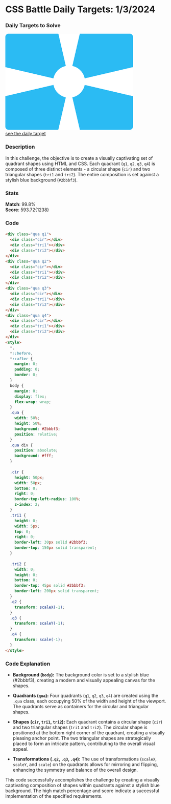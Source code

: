# CSS Battle Daily Targets: 1/3/2024

### Daily Targets to Solve

![picture of daily target](./images/1.png)  
[see the daily target](https://cssbattle.dev/play/zgmRBxSPDFV9HOQJYazS)

### Description

In this challenge, the objective is to create a visually captivating set of quadrant shapes using HTML and CSS. Each quadrant (`q1`, `q2`, `q3`, `q4`) is composed of three distinct elements - a circular shape (`cir`) and two triangular shapes (`tri1` and `tri2`). The entire composition is set against a stylish blue background (`#2bbbf3`).

### Stats

**Match**: 99.8%  
**Score**: 593.72{1238}

### Code

```html
<div class="qua q1">
  <div class="cir"></div>
  <div class="tri1"></div>
  <div class="tri2"></div>
</div>
<div class="qua q2">
  <div class="cir"></div>
  <div class="tri1"></div>
  <div class="tri2"></div>
</div>
<div class="qua q3">
  <div class="cir"></div>
  <div class="tri1"></div>
  <div class="tri2"></div>
</div>
<div class="qua q4">
  <div class="cir"></div>
  <div class="tri1"></div>
  <div class="tri2"></div>
</div>
<style>
  *,
  *::before,
  *::after {
    margin: 0;
    padding: 0;
    border: 0;
  }
  body {
    margin: 0;
    display: flex;
    flex-wrap: wrap;
  }
  .qua {
    width: 50%;
    height: 50%;
    background: #2bbbf3;
    position: relative;
  }
  .qua div {
    position: absolute;
    background: #fff;
  }

  .cir {
    height: 50px;
    width: 50px;
    bottom: 0;
    right: 0;
    border-top-left-radius: 100%;
    z-index: 2;
  }
  .tri1 {
    height: 0;
    width: 5px;
    top: 0;
    right: 0;
    border-left: 30px solid #2bbbf3;
    border-top: 150px solid transparent;
  }

  .tri2 {
    width: 0;
    height: 0;
    bottom: 0;
    border-top: 45px solid #2bbbf3;
    border-left: 200px solid transparent;
  }
  .q2 {
    transform: scaleX(-1);
  }
  .q3 {
    transform: scaleY(-1);
  }
  .q4 {
    transform: scale(-1);
  }
</style>
```

### Code Explanation

- **Background (`body`):** The background color is set to a stylish blue (#2bbbf3), creating a modern and visually appealing canvas for the shapes.

- **Quadrants (`qua`):** Four quadrants (`q1`, `q2`, `q3`, `q4`) are created using the `.qua` class, each occupying 50% of the width and height of the viewport. The quadrants serve as containers for the circular and triangular shapes.

- **Shapes (`cir`, `tri1`, `tri2`):** Each quadrant contains a circular shape (`cir`) and two triangular shapes (`tri1` and `tri2`). The circular shape is positioned at the bottom right corner of the quadrant, creating a visually pleasing anchor point. The two triangular shapes are strategically placed to form an intricate pattern, contributing to the overall visual appeal.

- **Transformations (`.q2`, `.q3`, `.q4`):** The use of transformations (`scaleX`, `scaleY`, and `scale`) on the quadrants allows for mirroring and flipping, enhancing the symmetry and balance of the overall design.

This code successfully accomplishes the challenge by creating a visually captivating composition of shapes within quadrants against a stylish blue background. The high match percentage and score indicate a successful implementation of the specified requirements.
